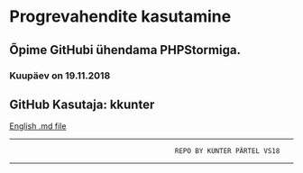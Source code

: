 # Progrevahendite kasutamine

## Õpime GitHubi ühendama PHPStormiga.


### Kuupäev on 19.11.2018


## GitHub Kasutaja: kkunter  


[English .md file](README.en.md)


---------------------------------------------------------------------------
                    
                    
                                             REPO BY KÜNTER PÄRTEL VS18
                            
                            

---------------------------------------------------------------------------
